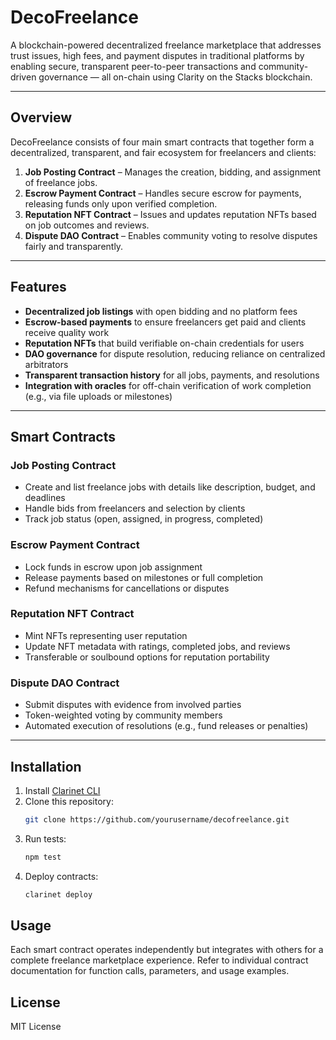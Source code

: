# DecoFreelance

A blockchain-powered decentralized freelance marketplace that addresses trust issues, high fees, and payment disputes in traditional platforms by enabling secure, transparent peer-to-peer transactions and community-driven governance — all on-chain using Clarity on the Stacks blockchain.

---

## Overview

DecoFreelance consists of four main smart contracts that together form a decentralized, transparent, and fair ecosystem for freelancers and clients:

1. **Job Posting Contract** – Manages the creation, bidding, and assignment of freelance jobs.
2. **Escrow Payment Contract** – Handles secure escrow for payments, releasing funds only upon verified completion.
3. **Reputation NFT Contract** – Issues and updates reputation NFTs based on job outcomes and reviews.
4. **Dispute DAO Contract** – Enables community voting to resolve disputes fairly and transparently.

---

## Features

- **Decentralized job listings** with open bidding and no platform fees  
- **Escrow-based payments** to ensure freelancers get paid and clients receive quality work  
- **Reputation NFTs** that build verifiable on-chain credentials for users  
- **DAO governance** for dispute resolution, reducing reliance on centralized arbitrators  
- **Transparent transaction history** for all jobs, payments, and resolutions  
- **Integration with oracles** for off-chain verification of work completion (e.g., via file uploads or milestones)  

---

## Smart Contracts

### Job Posting Contract
- Create and list freelance jobs with details like description, budget, and deadlines
- Handle bids from freelancers and selection by clients
- Track job status (open, assigned, in progress, completed)

### Escrow Payment Contract
- Lock funds in escrow upon job assignment
- Release payments based on milestones or full completion
- Refund mechanisms for cancellations or disputes

### Reputation NFT Contract
- Mint NFTs representing user reputation
- Update NFT metadata with ratings, completed jobs, and reviews
- Transferable or soulbound options for reputation portability

### Dispute DAO Contract
- Submit disputes with evidence from involved parties
- Token-weighted voting by community members
- Automated execution of resolutions (e.g., fund releases or penalties)

---

## Installation

1. Install [Clarinet CLI](https://docs.hiro.so/clarinet/getting-started)
2. Clone this repository:
   ```bash
   git clone https://github.com/yourusername/decofreelance.git
   ```
3. Run tests:
    ```bash
    npm test
    ```
4. Deploy contracts:
    ```bash
    clarinet deploy
    ```

## Usage

Each smart contract operates independently but integrates with others for a complete freelance marketplace experience.
Refer to individual contract documentation for function calls, parameters, and usage examples.

## License

MIT License